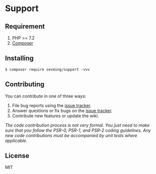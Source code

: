 <h1 align="left">Support</h1>

## Requirement   
1. PHP >= 7.2
2. [Composer](https://getcomposer.org/)


## Installing
```shell
$ composer require sevming/support -vvv
```

## Contributing

You can contribute in one of three ways:

1. File bug reports using the [issue tracker](https://github.com/sevming/support/issues).
2. Answer questions or fix bugs on the [issue tracker](https://github.com/sevming/support/issues).
3. Contribute new features or update the wiki.

_The code contribution process is not very formal. You just need to make sure that you follow the PSR-0, PSR-1, and PSR-2 coding guidelines. Any new code contributions must be accompanied by unit tests where applicable._

## License

MIT